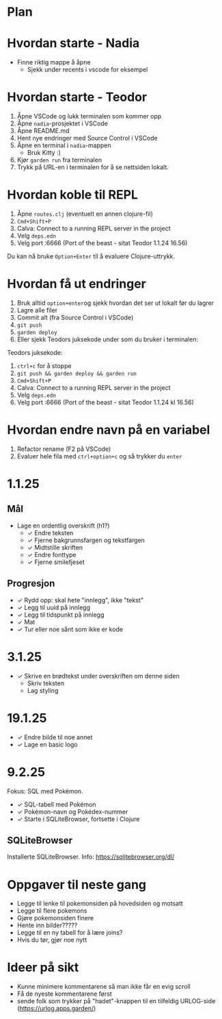 # Plan

# Hvordan starte - Nadia

- Finne riktig mappe å åpne
    - Sjekk under recents i vscode for eksempel

# Hvordan starte - Teodor

1. Åpne VSCode og lukk terminalen som kommer opp
2. Åpne `nadia`-prosjektet i VSCode
3. Åpne README.md
4. Hent nye endringer med Source Control i VSCode
5. Åpne en terminal i `nadia`-mappen
    - Bruk Kitty :)
6. Kjør `garden run` fra terminalen
7. Trykk på URL-en i terminalen for å se nettsiden lokalt.

# Hvordan koble til REPL

1. Åpne `routes.clj` (eventuelt en annen clojure-fil)
2. `Cmd+Shift+P`
3. Calva: Connect to a running REPL server in the project
4. Velg `deps.edn`
5. Velg port :6666 (Port of the beast - sitat Teodor 1.1.24 16.56)

Du kan nå bruke `Option+Enter` til å evaluere Clojure-uttrykk.

# Hvordan få ut endringer

1. Bruk alltid `option+enter`og sjekk hvordan det ser ut lokalt før du lagrer
2. Lagre alle filer
3. Commit alt (fra Source Control i VSCode)
4. `git push`
5. `garden deploy` 
6. Eller sjekk Teodors juksekode under som du bruker i terminalen:

Teodors juksekode:

1. `ctrl+c` for å stoppe
2. `git push && garden deploy && garden run`
3. `Cmd+Shift+P`
4. Calva: Connect to a running REPL server in the project
5. Velg `deps.edn`
6. Velg port :6666 (Port of the beast - sitat Teodor 1.1.24 kl 16.56)

# Hvordan endre navn på en variabel

1. Refactor rename (F2 på VSCode)
2. Evaluer hele fila med `ctrl+option+c` og så trykker du `enter`

# 1.1.25

## Mål

- Lage en ordentlig overskrift (h1?)
    - ✓ Endre teksten
    - ✓ Fjerne bakgrunnsfargen og tekstfargen
    - ✓ Midtstille skriften
    - ✓ Endre fonttype
    - ✓ Fjerne smilefjeset

## Progresjon

- ✓ Rydd opp: skal hete "innlegg", ikke "tekst"
- ✓ Legg til uuid på innlegg
- ✓ Legg til tidspunkt på innlegg
- ✓ Mat
- ✓ Tur eller noe sånt som ikke er kode

# 3.1.25

- ✓ Skrive en brødtekst under overskriften om denne siden
    - Skriv teksten
    - Lag styling

# 19.1.25

- ✓ Endre bilde til noe annet
- ✓ Lage en basic logo

# 9.2.25

Fokus: SQL med Pokémon.

- ✓ SQL-tabell med Pokémon
- ✓ Pokémon-navn og Pokédex-nummer
- ✓ Starte i SQLiteBrowser, fortsette i Clojure

## SQLiteBrowser

Installerte SQLiteBrowser.
Info: https://sqlitebrowser.org/dl/

# Oppgaver til neste gang

- Legge til lenke til pokemonsiden på hovedsiden og motsatt
- Legge til flere pokemons
- Gjøre pokemonsiden finere
- Hente inn bilder?????
- Legge til en ny tabell for å lære joins?
- Hvis du tør, gjør noe nytt

# Ideer på sikt

- Kunne minimere kommentarene så man ikke får en evig scroll
- Få de nyeste kommentarene først
- sende folk som trykker på "hadet"-knappen til en tilfeldig URLOG-side (https://urlog.apps.garden/)
